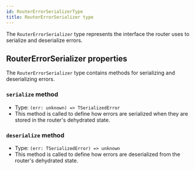 ```yaml
---
id: RouterErrorSerializerType
title: RouterErrorSerializer type
---
```


The `RouterErrorSerializer` type represents the interface the router uses to serialize and deserialize errors.

## RouterErrorSerializer properties

The `RouterErrorSerializer` type contains methods for serializing and deserializing errors.

### `serialize` method

- Type: `(err: unknown) => TSerializedError`
- This method is called to define how errors are serialized when they are stored in the router's dehydrated state.

### `deserialize` method

- Type: `(err: TSerializedError) => unknown`
- This method is called to define how errors are deserialized from the router's dehydrated state.
